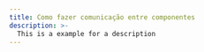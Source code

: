 ```yaml
---
title: Como fazer comunicação entre componentes
description: >-
  This is a example for a description
---
```

